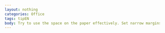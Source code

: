 ```yaml
---
layout: nothing
categories: Office
tags: tipEN
body: Try to use the space on the paper effectively. Set narrow margins in a text editor - it will reduce the number of pages. Do not use the whole A4 page for short notes.
---
```

